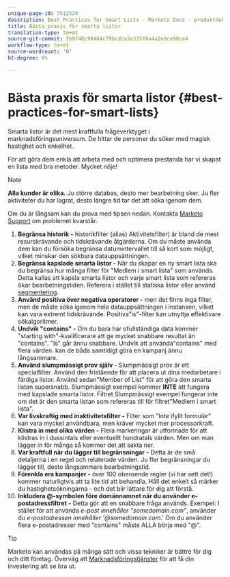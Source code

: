 ```yaml
---
unique-page-id: 7512524
description: Best Practices for Smart Lists - Marketo Docs - produktdokumentation
title: Bästa praxis för smarta listor
translation-type: tm+mt
source-git-commit: 5b9f48c98464c79bcdca2e335f6a4a2edce98ce4
workflow-type: tm+mt
source-wordcount: '0'
ht-degree: 0%

---
```



# Bästa praxis för smarta listor {#best-practices-for-smart-lists}

Smarta listor är det mest kraftfulla frågeverktyget i marknadsföringsuniversum. De hittar de personer du söker med magisk hastighet och enkelhet.

För att göra dem enkla att arbeta med och optimera prestanda har vi skapat en lista med bra metoder. Mycket nöje!

>[!NOTE]
>
>**Alla kunder är olika.** Ju större databas, desto mer bearbetning sker. Ju fler aktiviteter du har lagrat, desto längre tid tar det att söka igenom dem.
>
>Om du är långsam kan du prova med tipsen nedan. Kontakta [Marketo Support](https://nation.marketo.com/t5/Support/ct-p/Support) om problemet kvarstår.

1. **Begränsa historik -** historikfilter (alias) Aktivitetsfilter) är bland de mest resurskrävande och tidskrävande åtgärderna. Om du måste använda dem kan du försöka begränsa datumintervallet till så kort som möjligt, vilket minskar den sökbara datauppsättningen.
1. **Begränsa kapslade smarta listor -** När du skapar en ny smart lista ska du begränsa hur många filter för &quot;Medlem i smart lista&quot; som används. Detta kallas att kapsla smarta listor och varje smart lista som refereras ökar bearbetningstiden. Referera i stället till statiska listor eller använd [segmentering](/help/marketo/product-docs/personalization/segmentation-and-snippets/segmentation/create-a-segmentation.md).
1. **Använd positiva över negativa operatorer -** men det finns inga filter, men de måste söka igenom hela datauppsättningen i instansen, vilket kan vara extremt tidskrävande. Positiva&quot;is&quot;-filter kan utnyttja effektivare sökalgoritmer.
1. **Undvik &quot;contains&quot; -** Om du bara har ofullständiga data kommer &quot;starting with&quot;-kvalificerare att ge mycket snabbare resultat än &quot;contains&quot;. &quot;Is&quot; går ännu snabbare. Undvik att använda&quot;contains&quot; med flera värden. kan de båda samtidigt göra en kampanj ännu långsammare.
1. **Använd slumpmässigt prov själv -** Slumpmässigt prov är ett specialfilter. Använd den fristående för att placera ut dina medarbetare i färdiga listor. Använd sedan&quot;Member of List&quot; för att göra den smarta listan supersnabb. Slumpmässigt exempel kommer **INTE** att fungera med kapslade smarta listor. Filtret Slumpmässigt exempel fungerar inte om det är den smarta listan som refereras till för filtret&quot;Medlem i smart lista&quot;.
1. **Var livskraftig med inaktivitetsfilter -** Filter som &quot;Inte ifyllt formulär&quot; kan vara mycket användbara, men kräver mycket mer processorkraft.
1. **Klistra in med olika värden -** Flera markeringar är utformade för att klistras in i dussintals eller eventuellt hundratals värden. Men om man lägger in för många så kommer det att sakta ner.
1. **Var kraftfull när du lägger till begränsningar -** Detta är de små detaljerna i en regel och relaterade värden. Ju fler begränsningar du lägger till, desto långsammare bearbetningstid.
1. **Förenkla era kampanjer -** över 100 oberoende regler (vi har sett det!) kommer naturligtvis att ta lite tid att behandla. Håll det enkelt så märker du hastighetsökningarna - och det blir lättare för dig att förstå.
1. **Inkludera @-symbolen före domännamnet när du använder e-postadressfiltret** **-** Detta gör att en snabbare fråga används. Exempel: I stället för att använda _e-post innehåller &quot;somedomain.com&quot;_, använder du _e-postadressen innehåller &#39;@somedomain.com_.&#39; Om du använder flera e-postadresser med &quot;contains&quot; måste ALLA börja med &quot;@&quot;.

>[!TIP]
>
>Marketo kan användas på många sätt och vissa tekniker är bättre för dig och ditt företag. Överväg att [Marknadsföringstjänster](https://pages2.marketo.com/72-hour-survival-guide.html) för att få din investering att se bra ut.
